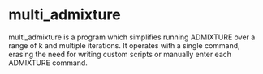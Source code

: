 # multi_admixture
multi_admixture is a program which simplifies running ADMIXTURE over a range of k and multiple iterations. It operates with a single command, erasing the need for writing custom scripts or manually enter each ADMIXTURE command.
